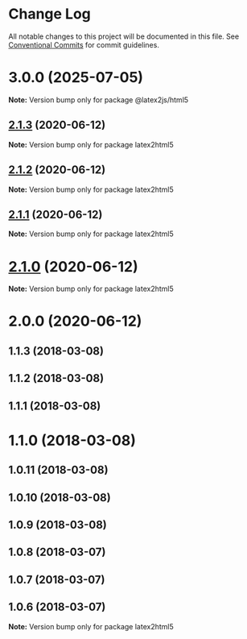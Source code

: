 # Change Log

All notable changes to this project will be documented in this file.
See [Conventional Commits](https://conventionalcommits.org) for commit guidelines.

# 3.0.0 (2025-07-05)

**Note:** Version bump only for package @latex2js/html5

## [2.1.3](https://github.com/pyramation/latex2js/compare/latex2html5@2.1.2...latex2html5@2.1.3) (2020-06-12)

**Note:** Version bump only for package latex2html5

## [2.1.2](https://github.com/pyramation/latex2js/compare/latex2html5@2.1.1...latex2html5@2.1.2) (2020-06-12)

**Note:** Version bump only for package latex2html5

## [2.1.1](https://github.com/pyramation/latex2js/compare/latex2html5@2.1.0...latex2html5@2.1.1) (2020-06-12)

**Note:** Version bump only for package latex2html5

# [2.1.0](https://github.com/pyramation/latex2js/compare/latex2html5@2.0.0...latex2html5@2.1.0) (2020-06-12)

**Note:** Version bump only for package latex2html5

# 2.0.0 (2020-06-12)

## 1.1.3 (2018-03-08)

## 1.1.2 (2018-03-08)

## 1.1.1 (2018-03-08)

# 1.1.0 (2018-03-08)

## 1.0.11 (2018-03-08)

## 1.0.10 (2018-03-08)

## 1.0.9 (2018-03-08)

## 1.0.8 (2018-03-07)

## 1.0.7 (2018-03-07)

## 1.0.6 (2018-03-07)

**Note:** Version bump only for package latex2html5
